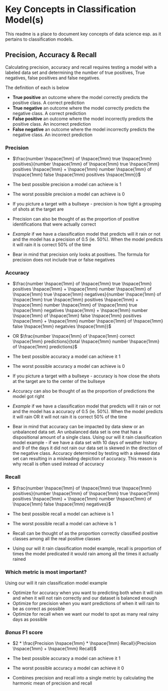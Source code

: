# Key Concepts in Classification Model(s)

This readme is a place to document key concepts of data science esp. as it pertains to classification models.

## Precision, Accuracy & Recall

Calculating precision, accuracy and recall requires testing a model with a labeled data set and determining the number of true positives, True negatives, false positives and false negatives. 

The definition of each is below
* **True positive** an outcome where the model correctly predicts the positive class. A correct prediction <br>
* **True negative** an outcome where the model correctly predicts the negative class. A correct prediction <br>
* **False positive** an outcome where the model incorrectly predicts the positive class. An incorrect prediction <br>
* **False negative** an outcome where the model incorrectly predicts the negative class. An incorrect prediction <br>

### Precision
* $\frac{number \hspace{1mm} of \hspace{1mm} true \hspace{1mm} positives}{number \hspace{1mm} of \hspace{1mm} true \hspace{1mm} positives \hspace{1mm} + \hspace{1mm} number \hspace{1mm} of \hspace{1mm} false \hspace{1mm} positives \hspace{1mm}}$
  
* The best possible precision a model can achieve is 1
* The worst possible precision a model can achieve is 0
* If you picture a target with a bullseye - precision is how tight a grouping of shots at the target are
* Precision can also be thought of as the proportion of positive identifications that were actually correct
* *Example* if we have a classification model that predicts will it rain or not and the model has a precision of 0.5 (ie. 50%). When the model predicts it will rain it is correct 50% of the time
* Bear in mind that precision only looks at positives. The formula for precision does not include true or false negatives
  
### Accuracy
* $\frac{number \hspace{1mm} of \hspace{1mm} true \hspace{1mm} positives \hspace{1mm} + \hspace{1mm} number \hspace{1mm} of \hspace{1mm} true \hspace{1mm} negatives}{number \hspace{1mm} of \hspace{1mm} true \hspace{1mm} positives \hspace{1mm} + \hspace{1mm} number \hspace{1mm} of \hspace{1mm} true \hspace{1mm} negatives \hspace{1mm} + \hspace{1mm} number \hspace{1mm} of \hspace{1mm} false \hspace{1mm} positives \hspace{1mm} + \hspace{1mm} number \hspace{1mm} of \hspace{1mm} false \hspace{1mm} negatvies \hspace{1mm}}$
* OR $\frac{number \hspace{1mm} of \hspace{1mm} correct \hspace{1mm} predictions}{total \hspace{1mm} number \hspace{1mm} of \hspace{1mm} predictions}$
  
* The best possible accuracy a model can achieve it 1
* The worst possible accuracy a model can achieve is 0
* If you picture a target with a bullseye - accuracy is how close the shots at the target are to the center of the bullseye
* Accuracy can also be thought of as the proportion of predictions the model got right
* *Example* if we have a classification model that predicts will it rain or not and the model has a accuracy of 0.5 (ie. 50%). When the model predicts it will rain OR it will not rain it is correct 50% of the time
* Bear in mind that accuracy can be impacted by data skew or an unbalanced data set. An unbalanced data set is one that has a dispositional amount of a single class. Using our will it rain classification model example - if we have a data set with 10 days of weather history and 9 of the days it did not rain our data set is skewed in the direction of the negative class. Accuracy determined by testing with a skewed data set can resulting in a misleading depiction of accuracy. This reason is why recall is often used instead of accuracy

### Recall
* $\frac{number \hspace{1mm} of \hspace{1mm} true \hspace{1mm} positives}{number \hspace{1mm} of \hspace{1mm} true \hspace{1mm} positives \hspace{1mm} + \hspace{1mm} number \hspace{1mm} of \hspace{1mm} false \hspace{1mm} negatives}$

* The best possible recall a model can achieve is 1
* The worst possible recall a model can achieve is 1
* Recall can be thought of as the proportion correctly classified positive classes among all the real positive classes
* Using our will it rain classification model example, recall is proportion of times the model predicated it would rain among all the times it actually rained

### Which metric is most important?

Using our will it rain classification model example
* Optimize for accuracy when you want to predicting both when it will rain and when it will not rain correctly and our dataset is balanced enough
* Optimize for precision when you want predictions of when it will rain to be as correct  as possible
* Optimize for recall when we want our model to spot as many real rainy days as possible

### *Bonus* F1 score
* $2 * \frac{Precision \hspace{1mm} * \hspace{1mm} Recall}{Precision \hspace{1mm} + \hspace{1mm} Recall}$

* The best possible accuracy a model can achieve it 1
* The worst possible accuracy a model can achieve it 0
* Combines precision and recall into a single metric by calculating the harmonic mean of precision and recall
